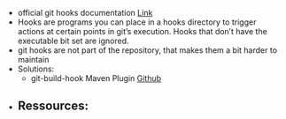 - official git hooks documentation [Link](https://git-scm.com/docs/githooks)
- Hooks are programs you can place in a hooks directory to trigger actions at certain points in git’s execution. Hooks that don’t have the executable bit set are ignored.
- git hooks are not part of the repository, that makes them a bit harder to maintain
- Solutions:
	- git-build-hook Maven Plugin [Github](https://github.com/rudikershaw/git-build-hook)
- Ressources:
	-